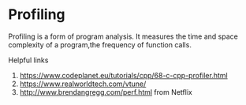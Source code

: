 # Profiling
Profiling is a form of program analysis. It measures the time and space complexity of a program,the frequency of function calls.

Helpful links
1. https://www.codeplanet.eu/tutorials/cpp/68-c-cpp-profiler.html
2. https://www.realworldtech.com/vtune/
3. http://www.brendangregg.com/perf.html from Netflix
